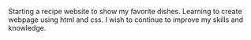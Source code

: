 Starting a recipe website to show my favorite dishes. Learning to create webpage using html and css. I wish to continue to improve my skills and knowledge.
